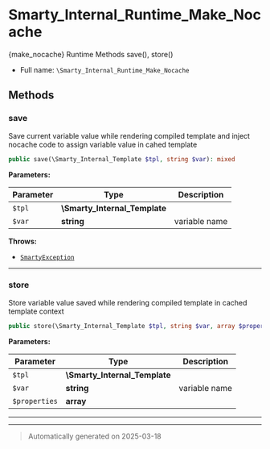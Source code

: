 
# Smarty_Internal_Runtime_Make_Nocache

{make_nocache} Runtime Methods save(), store()



* Full name: `\Smarty_Internal_Runtime_Make_Nocache`




## Methods


### save

Save current variable value while rendering compiled template and inject nocache code to
assign variable value in cahed template

```php
public save(\Smarty_Internal_Template $tpl, string $var): mixed
```








**Parameters:**

| Parameter | Type | Description |
|-----------|------|-------------|
| `$tpl` | **\Smarty_Internal_Template** |  |
| `$var` | **string** | variable name |




**Throws:**

- [`SmartyException`](./SmartyException.md)



***

### store

Store variable value saved while rendering compiled template in cached template context

```php
public store(\Smarty_Internal_Template $tpl, string $var, array $properties): mixed
```








**Parameters:**

| Parameter | Type | Description |
|-----------|------|-------------|
| `$tpl` | **\Smarty_Internal_Template** |  |
| `$var` | **string** | variable name |
| `$properties` | **array** |  |





***


***
> Automatically generated on 2025-03-18
